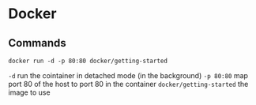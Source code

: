 # Docker

## Commands

```
docker run -d -p 80:80 docker/getting-started
```

`-d` run the cointainer in detached mode (in the background)
`-p 80:80` map port 80 of the host to port 80 in the container
`docker/getting-started` the image to use



